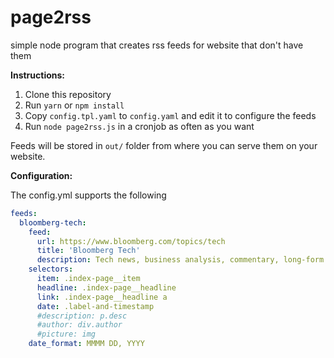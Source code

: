 # page2rss
simple node program that creates rss feeds for website that don't have them

**Instructions:**

1. Clone this repository
2. Run `yarn` or `npm install`
3. Copy `config.tpl.yaml` to `config.yaml` and edit it to configure the feeds
4. Run `node page2rss.js` in a cronjob as often as you want

Feeds will be stored in `out/` folder from where you can serve them on your website.

**Configuration:**

The config.yml supports the following

```yaml
feeds:
  bloomberg-tech:
    feed:
      url: https://www.bloomberg.com/topics/tech
      title: 'Bloomberg Tech'
      description: Tech news, business analysis, commentary, long-form features, polling, original video, interactive graphics, and more from the nation&#39;s leading business commentators.
    selectors:
      item: .index-page__item
      headline: .index-page__headline
      link: .index-page__headline a
      date: .label-and-timestamp
      #description: p.desc
      #author: div.author
      #picture: img
    date_format: MMMM DD, YYYY
```